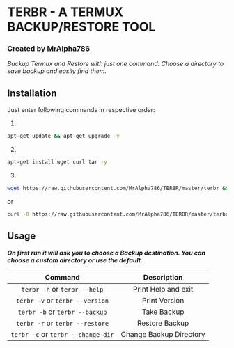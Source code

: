 # TERBR - A TERMUX BACKUP/RESTORE TOOL

### Created by [MrAlpha786](https://github.com/MrAlpha786)

_Backup Termux and Restore with just one command. Choose a directory to save backup and easily find them._

## Installation

Just enter following commands in respective order:

1.
```bash
apt-get update && apt-get upgrade -y
```
2.
```bash
apt-get install wget curl tar -y
```
3.
```bash
wget https://raw.githubusercontent.com/MrAlpha786/TERBR/master/terbr && chmod u+x terbr && mv terbr $PREFIX/bin/
```
or
```bash
curl -O https://raw.githubusercontent.com/MrAlpha786/TERBR/master/terbr && chmod u+x terbr && mv terbr $PREFIX/bin/
```
## Usage

***On first run it will ask you to choose a Backup destination. You can choose a custom directory or use the default.*** 


| __Command__ | __Description__ |
| :-----: | :-----: |
| `terbr -h` or `terbr --help` | Print Help and exit |
| `terbr -v` or `terbr --version` | Print Version |
| `terbr -b` or `terbr --backup` | Take Backup |
| `terbr -r` or `terbr --restore` | Restore Backup |
| `terbr -c` or `terbr --change-dir` | Change Backup Directory |
